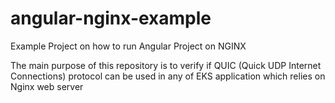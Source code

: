 # angular-nginx-example
Example Project on how to run Angular Project on NGINX

The main purpose of this repository is to verify if QUIC (Quick UDP Internet Connections) protocol can be used 
in any of EKS application which relies on Nginx web server
